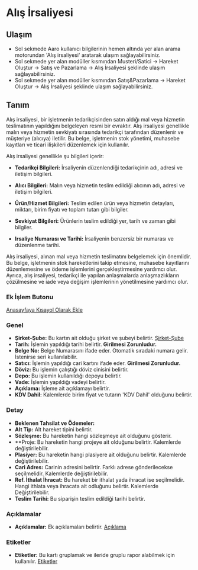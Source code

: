 
# Alış İrsaliyesi

## Ulaşım 

- Sol sekmede Aaro kullanıcı bilgilerinin hemen altında yer alan arama motorundan 'Alış irsaliyesi' aratarak ulaşım sağlayabilirsiniz.
- Sol sekmede yer alan modüller kısmından Musteri/Satici -> Hareket Oluştur -> Satış ve Pazarlama -> Alış İrsaliyesi şeklinde ulaşım sağlayabilirsiniz.
- Sol sekmede yer alan modüller kısmından Satış&Pazarlama -> Hareket Oluştur -> Alış İrsaliyesi şeklinde ulaşım sağlayabilirsiniz.

## Tanım

Alış irsaliyesi, bir işletmenin tedarikçisinden satın aldığı mal veya hizmetin teslimatının yapıldığını belgeleyen resmi bir evraktır. 
Alış irsaliyesi genellikle malın veya hizmetin sevkiyatı sırasında tedarikçi tarafından düzenlenir ve müşteriye (alıcıya) iletilir. 
Bu belge, işletmenin stok yönetimi, muhasebe kayıtları ve ticari ilişkileri düzenlemek için kullanılır.

Alış irsaliyesi genellikle şu bilgileri içerir:

- **Tedarikçi Bilgileri:** İrsaliyenin düzenlendiği tedarikçinin adı, adresi ve iletişim bilgileri.

- **Alıcı Bilgileri:** Malın veya hizmetin teslim edildiği alıcının adı, adresi ve iletişim bilgileri.

- **Ürün/Hizmet Bilgileri:** Teslim edilen ürün veya hizmetin detayları, miktarı, birim fiyatı ve toplam tutarı gibi bilgiler.

- **Sevkiyat Bilgileri:** Ürünlerin teslim edildiği yer, tarih ve zaman gibi bilgiler.

- **Irsaliye Numarası ve Tarihi:** İrsaliyenin benzersiz bir numarası ve düzenlenme tarihi.

Alış irsaliyesi, alınan mal veya hizmetin teslimatını belgelemek için önemlidir. 
Bu belge, işletmenin stok hareketlerini takip etmesine, muhasebe kayıtlarını düzenlemesine ve ödeme işlemlerini gerçekleştirmesine yardımcı olur. 
Ayrıca, alış irsaliyesi, tedarikçi ile yapılan anlaşmalarda anlaşmazlıkların çözülmesine ve iade veya değişim işlemlerinin yönetilmesine yardımcı olur.

### Ek İşlem Butonu 

[Anasayfaya Kısayol Olarak Ekle](../TemelOzellikler/KisaYollaraEkleme.md)

### Genel 

- **Şirket-Şube:** Bu kartın ait olduğu şirket ve şubeyi belirtir. [Şirket-Şube](../TemelOzellikler/SirketSubeHareket.md)
- **Tarih:** İşlemin yapıldığı tarihi belirtir. **Girilmesi Zorunludur.**
- **Belge No:** Belge Numarasını ifade eder. Otomatik sıradaki numara gelir. İstenirse seri kullanılabilir.
- **Satıcı:** İşlemin yapıldığı cari kartını ifade eder. **Girilmesi Zorunludur.**
- **Döviz:** Bu işlemin çalıştığı döviz cinisini belirtir.
- **Depo:** Bu işlemin kullanıldığı depoyu belirtir.
- **Vade:** İşlemin yapıldığı vadeyi belirtir.
- **Açıklama:** İşleme ait açıklamayı belirtir.
- **KDV Dahil:** Kalemlerde birim fiyat ve tutarın 'KDV Dahil' olduğunu belirtir.

### Detay

- **Beklenen Tahsilat ve Ödemeler:**
- **Alt Tip:** Alt hareket tipini belirtir.
- **Sözleşme:** Bu hareketin hangi sözleşmeye ait olduğunu gösterir.
- **Proje: Bu hareketin hangi projeye ait olduğunu belirtir. Kalemlerde değiştirilebilir.
- **Plasiyer:** Bu hareketin hangi plasiyere ait olduğunu belirtir. Kalemlerde değiştirilebilir.
- **Cari Adres:** Carinin adresini belirtir. Farklı adrese gönderilecekse seçilmelidir. Kalemlerde değiştirilebilir.
- **Ref. İthalat İhracat:** Bu hareket bir ithalat yada ihracat ise seçilmelidir. Hangi ithlata veya ihracata ait odluğunu belirtir. Kalemlerde Değiştirilebilir.
- **Teslim Tarihi:** Bu siparişin teslim edildiği tarihi belirtir.

### Açıklamalar

- **Açıklamalar:** Ek açıklamaları belirtir. [Açıklama](../TemelOzellikler/Aciklama.md)

### Etiketler

- **Etiketler:** Bu kartı gruplamak ve ileride gruplu rapor alabilmek için kullanılır. [Etiketler](../TemelOzellikler/Etiketler.md)